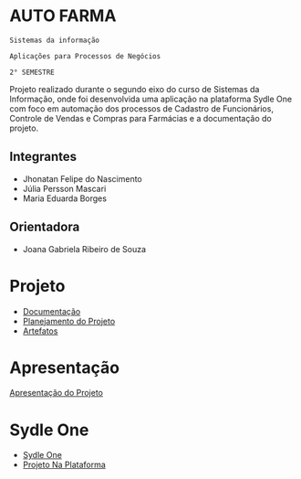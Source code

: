 # AUTO FARMA

`Sistemas da informação`

`Aplicações para Processos de Negócios`

`2° SEMESTRE` 

Projeto realizado durante o segundo eixo do curso de Sistemas da Informação, onde foi desenvolvida uma aplicação na plataforma Sydle One com foco em automação dos processos de Cadastro de Funcionários, Controle de Vendas e Compras para Farmácias e a documentação do projeto.

## Integrantes
* Jhonatan Felipe do Nascimento
* Júlia Persson Mascari
* Maria Eduarda Borges

## Orientadora

* Joana Gabriela Ribeiro de Souza

# Projeto

* [Documentação](/Documentação)
* [Planejamento do Projeto](/Planejamento%20do%20Projeto)
* [Artefatos](/Artefatos)

# Apresentação

[Apresentação do Projeto](/Apresentação%20do%20Projeto)

# Sydle One

* [Sydle One](/SydleOne)
* [Projeto Na Plataforma](https://pucminas-partner.sydle.one/#/app/main/obj/595c20500000000000000133/66f091c25235c25d9fe7da17)
